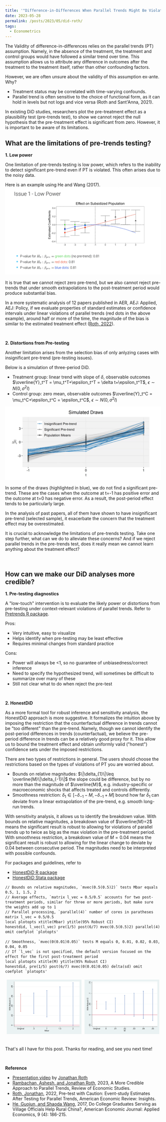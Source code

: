 ```yaml
---
title: '"Difference-in-Differences When Parallel Trends Might Be Violated" by Jonathan Roth'
date: 2023-05-28
permalink: /posts/2023/05/did-roth/
tags:
  - Econometrics
---
```


The Validity of difference-in-differences relies on the parallel trends (PT) assumption. Namely, in the absence of the treatment, the treatment and control groups would have followed a similar trend over time. This assumption allows us to attribute any difference in outcomes after the treatment to the treatment itself, rather than other confounding factors. 

However, we are often unsure about the validity of this assumption ex-ante. Why?
- Treatment status may be correlated with time-varying confounds.
- Parallel trend is often sensitive to the choice of functional form, as it can hold in levels but not logs and vice versa (Roth and Sant'Anna, 2021).

In existing DiD studies, researchers plot the pre-treatment effect as a plausibility test (pre-trends test), to show we cannot reject the null hypothesis that the pre-treatment effect is significant from zero. However, it is important to be aware of its limitations.

## What are the limitations of pre-trends testing?
**1. Low power**
   
   One limitation of pre-trends testing is low power, which refers to the inability to detect significant pre-trend even if PT is violated. This often arises due to the noisy data.

   Here is an example using He and Wang (2017).
   ![low-power](/images/blog/2023-05-28-did-roth/low-power.png)

   It is true that we cannot reject zero pre-trend, but we also cannot reject pre-trends that under smooth extrapolations to the post-treatment period would produce substantial bias.

   In a more systematic analysis of 12 papers published in AER, AEJ: Applied, AEJ: Policy, if we evaluate properties of standard estimates or confidence intervals under linear violations of parallel trends (red dots in the above example), around half or more of the time, the magnitude of the bias is similar to the estimated treatment effect ([Roth, 2022](https://www.aeaweb.org/articles?id=10.1257/aeri.20210236)). 

<br>

**2. Distortions from Pre-testing**
   
   Another limitation arises from the selection bias of only anlyzing cases with insignificant pre-trend (pre-testing issues).

   Below is a simulation of three-period DiD.
   - Treatment group: linear trend with slope of $\delta$, observable outcomes $\overline{Y}_t^T = \mu_t^T+\epsilon_t^T = \delta t+\epsilon_t^T$, $\epsilon \sim N(0,\sigma^2I)$
   - Control group: zero mean, observable outcomes $\overline{Y}_t^C = \mu_t^C+\epsilon_t^C = \epsilon_t^C$, $\epsilon \sim N(0,\sigma^2I)$
  
   ![pre-test](/images/blog/2023-05-28-did-roth/pre-test.png)

   In some of the draws (highlighted in blue), we do not find a significant pre-trend. These are the cases when the outcome at t=-1 has positive error and the outcome at t=0 has negative error. As a result, the post-period effect tends to be particularly large.

   In the analysis of past papers, all of them have shown to have insignificant pre-trend (selected sample), it exacerbate the concern that the treatment effect may be overestimated.

It is crucial to acknowledge the limitations of pre-trends testing. Take one step further, what can we do to alleviate these concerns? And if we reject parallel trends in the pre-trends test, does it really mean we cannot learn anything about the treatment effect?

<br>

## How can we make our DiD analyses more credible?
**1. Pre-testing diagnostics**
   
   A "low-touch" intervention is to evaluate the likely power or distortions from pre-testing under context-relevant violations of parallel trends. Refer to [Pretrends R package](https://github.com/jonathandroth/pretrends).

   Pros:
   - Very intuitive, easy to visualize
   - Helps identify when pre-testing may be least effective
   - Requires minimal changes from standard practice

   Cons:
   - Power will always be <1, so no guarantee of unbiasedness/correct inference
   - Need to specify the hypothesized trend, will sometimes be difficult to summarize over many of these
   - Still not clear what to do when reject the pre-test

<br>

**2. HonestDiD**
   
   As a more formal tool for robust inference and sensitivity analysis, the HonestDiD approach is more suggestive. It formalizes the intuition above by imposing the restriction that the counterfactual difference in trends cannot be "too different" than the pre-trend. Namely, though we cannot identify the post-period differences in trends (counterfactual), we believe the pre-period difference in trends can be a relatively good proxy for it. This allow us to bound the treatment effect and obtain uniformly valid ("honest") confidence sets under the imposed restrictions. 

   There are two types of restrictions in general. The users should choose the restrictions based on the types of violations of PT you are worried about.
   - Bounds on relative magnitudes: $\|\delta_{1}\|\leq \overline{M}\|\delta_{-1}\|$ the slope could be difference, but by no more than the magnitude of $\overline{M}$, e.g. industry-specific or macroeconomic shocks that affects treated and controls differently.
   - Smoothness restriction: $\delta_{1}\in [-\delta_{-1}-M,-\delta_{-1}+M]$ bound how far $\delta_{1}$ can deviate from a linear extrapolation of the pre-trend, e.g. smooth long-run trends.

   With sensitivity analysis, it allows us to identify the breakdown value. With bounds on relative magnitudes, a breakdown value of $\overline{M}=2$ means the significant result is robust to allowing for violations of parallel trends up to twice as big as the max violation in the pre-treatment period. With smoothness restriction, a breakdown value of $M=0.04$ means the significant result is robust to allowing for the linear change to deviate by 0.04 between consecutive period. The magnitudes need to be interpreted with possible confounds.
   
   For packages and guidelines, refer to 
   - [HonestDiD R package](https://github.com/asheshrambachan/HonestDiD)
   - [HonestDiD Stata package](https://github.com/mcaceresb/stata-honestdid#honestdid)

   ```
   // Bounds on relative magnitudes, `mvec(0.5(0.5)2)` tests Mbar equals 0.5, 1, 1.5, 2
   // Average effects, `matrix l_vec = 0.5/0.5` accounts for two post-treatment periods, similar for three or more periods, but make sure the weights add up to 1 
   // Parallel processing, `parallel(4)` number of cores in paratheses
   matrix l_vec = 0.5/0.5
   local plotopts xtitle(Mbar) ytitle(95% Robust CI)
   honestdid, l_vec(l_vec) pre(1/5) post(6/7) mvec(0.5(0.5)2) parallel(4) omit coefplot `plotopts'

   // Smoothness, `mvec(0(0.01)0.05)` tests M equals 0, 0.01, 0.02, 0.03, 0.04, 0.05
   // If `l_vec` is not specified, the default version focused on the effect for the first post-treatment period
   local plotopts xtitle(M) ytitle(95% Robust CI)
   honestdid, pre(1/5) post(6/7) mvec(0(0.01)0.05) delta(sd) omit coefplot `plotopts'
   ```
  
<div style="display: flex; flex-direction: row;">
  <div style="flex: 50%; padding: 5px;">
    <img src="/images/blog/2023-05-28-did-roth/Mbar-plot.png" alt="Graph 1">
  </div>
  <div style="flex: 50%; padding: 5px;">
    <img src="/images/blog/2023-05-28-did-roth/M-plot.png" alt="Graph 2">
  </div>
</div>

<br>

That's all I have for this post. Thanks for reading, and see you next time!

<br>

**Reference**
- [Presentation video](https://www.youtube.com/watch?v=6-NkiA2jN7U) by [Jonathan Roth](https://www.jonathandroth.com/)
- [Rambachan, Ashesh, and Jonathan Roth](https://www.restud.com/a-more-credible-approach-to-parallel-trends/), 2023, A More Credible Approach to Parallel Trends, Review of Economic Studies.
- [Roth, Jonathan](https://www.aeaweb.org/articles?id=10.1257/aeri.20210236), 2022, Pre-test with Caution: Event-study Estimates After Testing for Parallel Trends, American Economic Review: Insights.
- [He, Guojun, and Shaoda Wang](https://www.aeaweb.org/articles?id=10.1257/app.20160079), 2017, Do College Graduates Serving as Village Officials Help Rural China?, American Economic Journal: Applied Economics, 9 (4): 186-215.

